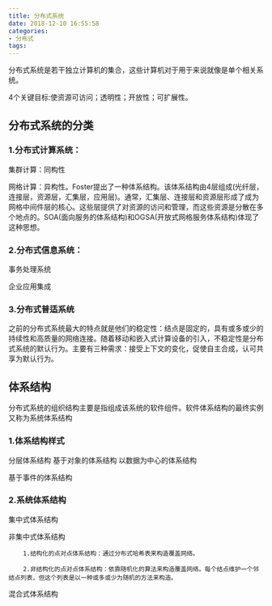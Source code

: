 ```yaml
---
title: 分布式系统
date: 2018-12-10 16:55:58
categories:
- 分布式
tags:
---
```

分布式系统是若干独立计算机的集合，这些计算机对于用于来说就像是单个相关系统。

4个关键目标:使资源可访问；透明性；开放性；可扩展性。

## 分布式系统的分类
### 1.分布式计算系统：

集群计算：同构性

网格计算：异构性。Foster提出了一种体系结构。该体系结构由4层组成(光纤层，连接层，资源层，汇集层，应用层)。通常，汇集层、连接层和资源层形成了成为网格中间件层的核心。这些层提供了对资源的访问和管理，而这些资源是分散在多个地点的。SOA(面向服务的体系结构)和OGSA(开放式网格服务体系结构)体现了这种思想。

### 2.分布式信息系统：

事务处理系统

企业应用集成
### 3.分布式普适系统

之前的分布式系统最大的特点就是他们的稳定性：结点是固定的，具有或多或少的持续性和高质量的网络连接。随着移动和嵌入式计算设备的引入，不稳定性是分布式系统的默认行为。主要有三种需求：接受上下文的变化，促使自主合成，认可共享为默认行为。


## 体系结构

分布式系统的组织结构主要是指组成该系统的软件组件。软件体系结构的最终实例又称为系统体系结构

### 1.体系结构样式

分层体系结构
基于对象的体系结构
以数据为中心的体系结构

基于事件的体系结构


### 2.系统体系结构

集中式体系结构

非集中式体系结构

        1.结构化的点对点体系结构：通过分布式哈希表来构造覆盖网络。

        2.非结构化的点对点体系结构：依靠随机化的算法来构造覆盖网络。每个结点维护一个邻结点列表，但这个列表是以一种或多或少为随机的方法来构造。

混合式体系结构